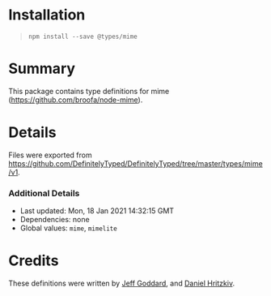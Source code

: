 # Installation

> `npm install --save @types/mime`

# Summary

This package contains type definitions for mime (https://github.com/broofa/node-mime).

# Details

Files were exported from https://github.com/DefinitelyTyped/DefinitelyTyped/tree/master/types/mime/v1.

### Additional Details

- Last updated: Mon, 18 Jan 2021 14:32:15 GMT
- Dependencies: none
- Global values: `mime`, `mimelite`

# Credits

These definitions were written by [Jeff Goddard](https://github.com/jedigo), and [Daniel Hritzkiv](https://github.com/dhritzkiv).
